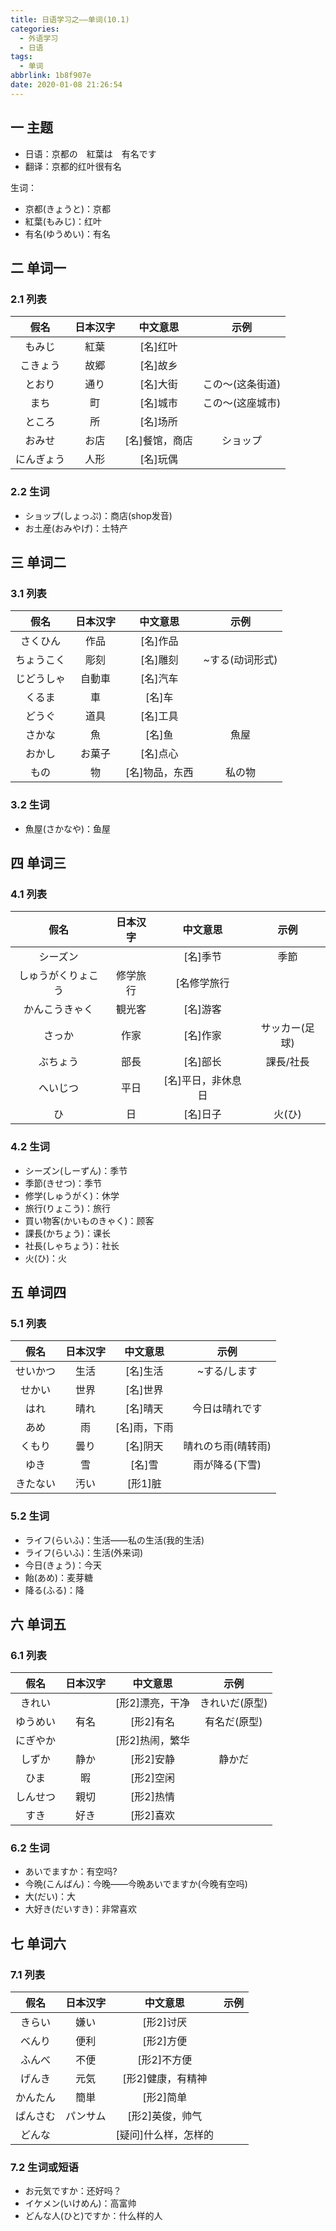 ```yaml
---
title: 日语学习之——单词(10.1)
categories:
  - 外语学习
  - 日语
tags:
  - 单词
abbrlink: 1b8f907e
date: 2020-01-08 21:26:54
---
```

## 一 主题
* 日语：京都の　紅葉は　有名です
* 翻译：京都的红叶很有名

生词： 

* 京都(きょうと)：京都
* 紅葉(もみじ)：红叶
* 有名(ゆうめい)：有名

<!--more-->

## 二 单词一

### 2.1 列表

|    假名    | 日本汉字 |    中文意思    |       示例       |
| :--------: | :------: | :------------: | :--------------: |
|   もみじ   |   紅葉   |    [名]红叶    |                  |
|  こきょう  |   故郷   |    [名]故乡    |                  |
|   とおり   |   通り   |    [名]大街    | この～(这条街道) |
|    まち    |    町    |    [名]城市    | この～(这座城市) |
|   ところ   |    所    |    [名]场所    |                  |
|   おみせ   |   お店   | [名]餐馆，商店 |     ショップ     |
| にんぎょう |   人形   |    [名]玩偶    |                  |

### 2.2 生词

* ショップ(しょっぷ)：商店(shop发音)
* お土産(おみやげ)：土特产

## 三 单词二

### 3.1 列表

|    假名    | 日本汉字 |    中文意思    |      示例       |
| :--------: | :------: | :------------: | :-------------: |
|  さくひん  |   作品   |    [名]作品    |                 |
| ちょうこく |   彫刻   |    [名]雕刻    | ~する(动词形式) |
| じどうしゃ |  自動車  |    [名]汽车    |                 |
|   くるま   |    車    |     [名]车     |                 |
|   どうぐ   |   道具   |    [名]工具    |                 |
|   さかな   |    魚    |     [名]鱼     |      魚屋       |
|   おかし   |  お菓子  |    [名]点心    |                 |
|    もの    |    物    | [名]物品，东西 |     私の物      |

### 3.2 生词

* 魚屋(さかなや)：鱼屋

## 四 单词三

### 4.1 列表

|        假名        | 日本汉字 |      中文意思      |      示例      |
| :----------------: | :------: | :----------------: | :------------: |
|      シーズン      |          |      [名]季节      |      季節      |
| しゅうがくりょこう | 修学旅行 |    [名修学旅行     |                |
|   かんこうきゃく   |  観光客  |      [名]游客      |                |
|       さっか       |   作家   |      [名]作家      | サッカー(足球) |
|      ぶちょう      |   部長   |      [名]部长      |   課長/社長    |
|      へいじつ      |   平日   | [名]平日，非休息日 |                |
|         ひ         |    日    |      [名]日子      |     火(ひ)     |

### 4.2 生词

* シーズン(しーずん)：季节
* 季節(きせつ)：季节
* 修学(しゅうがく)：休学
* 旅行(りょこう)：旅行
* 買い物客(かいものきゃく)：顾客
* 課長(かちょう)：课长
* 社長(しゃちょう)：社长
* 火(ひ)：火

## 五 单词四

### 5.1 列表

|   假名   | 日本汉字 |   中文意思   |        示例        |
| :------: | :------: | :----------: | :----------------: |
| せいかつ |   生活   |   [名]生活   |    ~する/します    |
|  せかい  |   世界   |   [名]世界   |                    |
|   はれ   |   晴れ   |   [名]晴天   |   今日は晴れです   |
|   あめ   |    雨    | [名]雨，下雨 |                    |
|  くもり  |   曇り   |   [名]阴天   | 晴れのち雨(晴转雨) |
|   ゆき   |    雪    |    [名]雪    |   雨が降る(下雪)   |
| きたない |   汚い   |   [形1]脏    |                    |

### 5.2 生词

* ライフ(らいふ)：生活——私の生活(我的生活)
* ライフ(らいふ)：生活(外来词)
* 今日(きょう)：今天
* 飴(あめ)：麦芽糖
* 降る(ふる)：降

## 六 单词五

### 6.1 列表

|   假名   | 日本汉字 |    中文意思     |      示例      |
| :------: | :------: | :-------------: | :------------: |
|  きれい  |          | [形2]漂亮，干净 | きれいだ(原型) |
| ゆうめい |   有名   |    [形2]有名    |  有名だ(原型)  |
| にぎやか |          | [形2]热闹，繁华 |                |
|  しずか  |   静か   |    [形2]安静    |     静かだ     |
|   ひま   |    暇    |    [形2]空闲    |                |
| しんせつ |   親切   |    [形2]热情    |                |
|   すき   |   好き   |    [形2]喜欢    |                |

### 6.2 生词

* あいでますか：有空吗?
* 今晩(こんばん)：今晚——今晩あいでますか(今晚有空吗)
* 大(だい)：大
* 大好き(だいすき)：非常喜欢

## 七 单词六

### 7.1 列表

|   假名   | 日本汉字 |       中文意思       | 示例 |
| :------: | :------: | :------------------: | :--: |
|  きらい  |   嫌い   |      [形2]讨厌       |      |
|  べんり  |   便利   |      [形2]方便       |      |
|  ふんべ  |   不便   |     [形2]不方便      |      |
|  げんき  |   元気   |  [形2]健康，有精神   |      |
| かんたん |   簡単   |      [形2]简单       |      |
| ぱんさむ | パンサム |   [形2]英俊，帅气    |      |
|  どんな  |          | [疑问]什么样，怎样的 |      |

### 7.2 生词或短语

* お元気ですか：还好吗？
* イケメン(いけめん)：高富帅
* どんな人(ひと)ですか：什么样的人